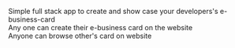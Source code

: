 Simple full stack app to create and show case your developers's e-business-card <br>
Any one can create their e-business card on the website <br>
Anyone can browse other's card on website
